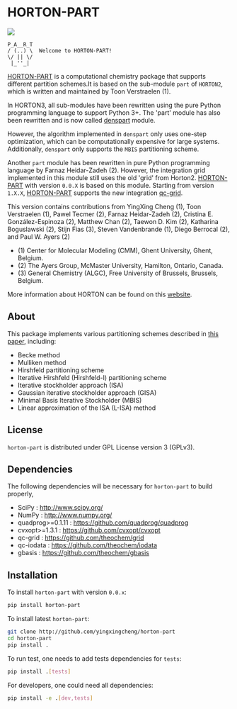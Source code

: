 # HORTON-PART
<a href='https://docs.python.org/3.10/'><img src='https://img.shields.io/badge/python-3.10-blue.svg'></a>

```text
P_A__R_T
/ (..) \  Welcome to HORTON-PART!
\/ || \/
 |_''_|
```
[HORTON-PART](https://github.com/yingxingcheng/horton-part) is a computational chemistry package that supports different partition schemes.It is based on the sub-module `part` of `HORTON2`, which is written and maintained by Toon Verstraelen (1).

In HORTON3, all sub-modules have been rewritten using the pure Python programming language to support Python 3+. The 'part' module has also been rewritten and is now called [denspart](https://github.com/theochem/denspart) module.

However, the algorithm implemented in `denspart` only uses one-step optimization, which can be computationally expensive for large systems. Additionally, `denspart` only supports the `MBIS` partitioning scheme.

Another `part` module has been rewritten in pure Python programming language by Farnaz Heidar-Zadeh (2). However, the integration grid implemented in this module still uses the old 'grid' from Horton2. [HORTON-PART](https://github.com/yingxingcheng/horton-part) with version `0.0.X` is based on this module. Starting from version `1.X.X`, [HORTON-PART](https://github.com/yingxingcheng/horton-part) supports the new integration [qc-grid](https://github.com/theochem/grid).

This version contains contributions from YingXing Cheng (1), Toon Verstraelen (1), Pawel Tecmer (2), Farnaz Heidar-Zadeh (2), Cristina E. González-Espinoza (2), Matthew Chan (2), Taewon D. Kim (2), Katharina Boguslawski (2), Stijn Fias (3), Steven Vandenbrande (1), Diego Berrocal (2), and Paul W. Ayers (2)

- (1) Center for Molecular Modeling (CMM), Ghent University, Ghent, Belgium.
- (2) The Ayers Group, McMaster University, Hamilton, Ontario, Canada.
- (3) General Chemistry (ALGC), Free University of Brussels, Brussels, Belgium.

More information about HORTON can be found on this [website](http://theochem.github.com/horton/).


## About
This package implements various partitioning schemes described in <a href=https://doi.org/10.1063/5.0076630>this paper</a>, including:

- Becke method
- Mulliken method
- Hirshfeld partitioning scheme
- Iterative Hirshfeld (Hirshfeld-I) partitioning scheme
- Iterative stockholder approach (ISA)
- Gaussian iterative stockholder approach (GISA)
- Minimal Basis Iterative Stockholder (MBIS)
- Linear approximation of the ISA (L-ISA) method

## License

`horton-part` is distributed under GPL License version 3 (GPLv3).


## Dependencies

The following dependencies will be necessary for `horton-part` to build properly,

* SciPy : http://www.scipy.org/
* NumPy : http://www.numpy.org/
* quadprog>=0.1.11 : https://github.com/quadprog/quadprog
* cvxopt>=1.3.1 : https://github.com/cvxopt/cvxopt
* qc-grid : https://github.com/theochem/grid
* qc-iodata : https://github.com/theochem/iodata
* gbasis : https://github.com/theochem/gbasis


## Installation

To install `horton-part` with version `0.0.x`:

```bash
pip install horton-part
```

To install latest `horton-part`:

```bash
git clone http://github.com/yingxingcheng/horton-part
cd horton-part
pip install .
```

To run test, one needs to add tests dependencies for `tests`:

```bash
pip install .[tests]
```

For developers, one could need all dependencies:
```bash
pip install -e .[dev,tests]
```
